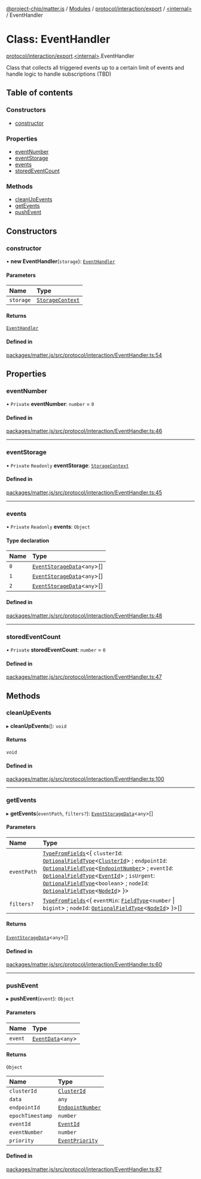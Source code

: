 [@project-chip/matter.js](../README.md) / [Modules](../modules.md) / [protocol/interaction/export](../modules/protocol_interaction_export.md) / [\<internal\>](../modules/protocol_interaction_export._internal_.md) / EventHandler

# Class: EventHandler

[protocol/interaction/export](../modules/protocol_interaction_export.md).[\<internal\>](../modules/protocol_interaction_export._internal_.md).EventHandler

Class that collects all triggered events up to a certain limit of events and handle logic
to handle subscriptions (TBD)

## Table of contents

### Constructors

- [constructor](protocol_interaction_export._internal_.EventHandler.md#constructor)

### Properties

- [eventNumber](protocol_interaction_export._internal_.EventHandler.md#eventnumber)
- [eventStorage](protocol_interaction_export._internal_.EventHandler.md#eventstorage)
- [events](protocol_interaction_export._internal_.EventHandler.md#events)
- [storedEventCount](protocol_interaction_export._internal_.EventHandler.md#storedeventcount)

### Methods

- [cleanUpEvents](protocol_interaction_export._internal_.EventHandler.md#cleanupevents)
- [getEvents](protocol_interaction_export._internal_.EventHandler.md#getevents)
- [pushEvent](protocol_interaction_export._internal_.EventHandler.md#pushevent)

## Constructors

### constructor

• **new EventHandler**(`storage`): [`EventHandler`](protocol_interaction_export._internal_.EventHandler.md)

#### Parameters

| Name | Type |
| :------ | :------ |
| `storage` | [`StorageContext`](storage_export.StorageContext.md) |

#### Returns

[`EventHandler`](protocol_interaction_export._internal_.EventHandler.md)

#### Defined in

[packages/matter.js/src/protocol/interaction/EventHandler.ts:54](https://github.com/project-chip/matter.js/blob/c15b1068/packages/matter.js/src/protocol/interaction/EventHandler.ts#L54)

## Properties

### eventNumber

• `Private` **eventNumber**: `number` = `0`

#### Defined in

[packages/matter.js/src/protocol/interaction/EventHandler.ts:46](https://github.com/project-chip/matter.js/blob/c15b1068/packages/matter.js/src/protocol/interaction/EventHandler.ts#L46)

___

### eventStorage

• `Private` `Readonly` **eventStorage**: [`StorageContext`](storage_export.StorageContext.md)

#### Defined in

[packages/matter.js/src/protocol/interaction/EventHandler.ts:45](https://github.com/project-chip/matter.js/blob/c15b1068/packages/matter.js/src/protocol/interaction/EventHandler.ts#L45)

___

### events

• `Private` `Readonly` **events**: `Object`

#### Type declaration

| Name | Type |
| :------ | :------ |
| `0` | [`EventStorageData`](../interfaces/protocol_interaction_export._internal_.EventStorageData.md)\<`any`\>[] |
| `1` | [`EventStorageData`](../interfaces/protocol_interaction_export._internal_.EventStorageData.md)\<`any`\>[] |
| `2` | [`EventStorageData`](../interfaces/protocol_interaction_export._internal_.EventStorageData.md)\<`any`\>[] |

#### Defined in

[packages/matter.js/src/protocol/interaction/EventHandler.ts:48](https://github.com/project-chip/matter.js/blob/c15b1068/packages/matter.js/src/protocol/interaction/EventHandler.ts#L48)

___

### storedEventCount

• `Private` **storedEventCount**: `number` = `0`

#### Defined in

[packages/matter.js/src/protocol/interaction/EventHandler.ts:47](https://github.com/project-chip/matter.js/blob/c15b1068/packages/matter.js/src/protocol/interaction/EventHandler.ts#L47)

## Methods

### cleanUpEvents

▸ **cleanUpEvents**(): `void`

#### Returns

`void`

#### Defined in

[packages/matter.js/src/protocol/interaction/EventHandler.ts:100](https://github.com/project-chip/matter.js/blob/c15b1068/packages/matter.js/src/protocol/interaction/EventHandler.ts#L100)

___

### getEvents

▸ **getEvents**(`eventPath`, `filters?`): [`EventStorageData`](../interfaces/protocol_interaction_export._internal_.EventStorageData.md)\<`any`\>[]

#### Parameters

| Name | Type |
| :------ | :------ |
| `eventPath` | [`TypeFromFields`](../modules/tlv_export.md#typefromfields)\<\{ `clusterId`: [`OptionalFieldType`](../interfaces/tlv_export.OptionalFieldType.md)\<[`ClusterId`](../modules/datatype_export.md#clusterid)\> ; `endpointId`: [`OptionalFieldType`](../interfaces/tlv_export.OptionalFieldType.md)\<[`EndpointNumber`](../modules/datatype_export.md#endpointnumber)\> ; `eventId`: [`OptionalFieldType`](../interfaces/tlv_export.OptionalFieldType.md)\<[`EventId`](../modules/datatype_export.md#eventid)\> ; `isUrgent`: [`OptionalFieldType`](../interfaces/tlv_export.OptionalFieldType.md)\<`boolean`\> ; `nodeId`: [`OptionalFieldType`](../interfaces/tlv_export.OptionalFieldType.md)\<[`NodeId`](../modules/datatype_export.md#nodeid)\>  }\> |
| `filters?` | [`TypeFromFields`](../modules/tlv_export.md#typefromfields)\<\{ `eventMin`: [`FieldType`](../interfaces/tlv_export.FieldType.md)\<`number` \| `bigint`\> ; `nodeId`: [`OptionalFieldType`](../interfaces/tlv_export.OptionalFieldType.md)\<[`NodeId`](../modules/datatype_export.md#nodeid)\>  }\>[] |

#### Returns

[`EventStorageData`](../interfaces/protocol_interaction_export._internal_.EventStorageData.md)\<`any`\>[]

#### Defined in

[packages/matter.js/src/protocol/interaction/EventHandler.ts:60](https://github.com/project-chip/matter.js/blob/c15b1068/packages/matter.js/src/protocol/interaction/EventHandler.ts#L60)

___

### pushEvent

▸ **pushEvent**(`event`): `Object`

#### Parameters

| Name | Type |
| :------ | :------ |
| `event` | [`EventData`](../interfaces/cluster_export._internal_.EventData.md)\<`any`\> |

#### Returns

`Object`

| Name | Type |
| :------ | :------ |
| `clusterId` | [`ClusterId`](../modules/datatype_export.md#clusterid) |
| `data` | `any` |
| `endpointId` | [`EndpointNumber`](../modules/datatype_export.md#endpointnumber) |
| `epochTimestamp` | `number` |
| `eventId` | [`EventId`](../modules/datatype_export.md#eventid) |
| `eventNumber` | `number` |
| `priority` | [`EventPriority`](../enums/cluster_export.EventPriority.md) |

#### Defined in

[packages/matter.js/src/protocol/interaction/EventHandler.ts:87](https://github.com/project-chip/matter.js/blob/c15b1068/packages/matter.js/src/protocol/interaction/EventHandler.ts#L87)
